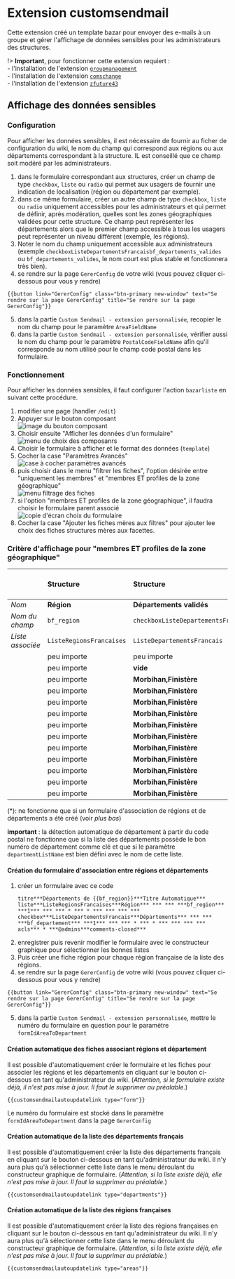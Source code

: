 # Extension customsendmail

Cette extension créé un template bazar pour envoyer des e-mails à un groupe et gérer l'affichage de données sensibles pour les administrateurs des structures.

!> **Important**, pour fonctionner cette extension requiert :  
    - l'installation de l'extension [`groupmanagement`](https://github.com/J9rem/yeswiki-extension-groupmanagement#fran%C3%A7ais)  
    - l'installation de l'extension [`comschange`](https://github.com/J9rem/yeswiki-extension-comschange#fran%C3%A7ais)  
    - l'installation de l'extension [`zfuture43`](https://github.com/J9rem/yeswiki-extension-zfuture43#fran%C3%A7ais)

## Affichage des données sensibles

### Configuration

Pour afficher les données sensibles, il est nécessaire de fournir au ficher de configuration du wiki, le nom du champ qui correspond aux régions ou aux départements correspondant à la structure. IL est conseillé que ce champ soit modéré par les administrateurs.

  1. dans le formulaire correspondant aux structures, créer un champ de type `checkbox`, `liste` ou `radio` qui permet aux usagers de fournir une indication de localisation (région ou département par exemple).
  2. dans ce même formulaire, créer un autre champ de type `checkbox`, `liste` ou `radio` uniquement accessibles pour les administrateurs et qui permet de définir, après modération, quelles sont les zones géographiques validées pour cette structure. Ce champ peut représenter les départements alors que le premier champ accessible à tous les usagers peut représenter un niveau différent (exemple, les régions).
  3. Noter le nom du champ uniquement accessible aux administrateurs (exemple `checkboxListeDepartementsFrancaisbf_departements_valides` ou `bf_departements_valides`, le nom court est plus stable et fonctionnera très bien).
  4. se rendre sur la page `GererConfig` de votre wiki (vous pouvez cliquer ci-dessous pour vous y rendre)
  ```yeswiki preview=70px
  {{button link="GererConfig" class="btn-primary new-window" text="Se rendre sur la page GererConfig" title="Se rendre sur la page GererConfig"}}
  ```
  5. dans la partie `Custom Sendmail - extension personnalisée`, recopier le nom du champ pour le paramètre `AreaFieldName`
  6. dans la partie `Custom Sendmail - extension personnalisée`, vérifier aussi le nom du champ pour le paramètre `PostalCodeFieldName` afin qu'il corresponde au nom utilisé pour le champ code postal dans les formulaire.

### Fonctionnement

Pour afficher les données sensibles, il faut configurer l'action `bazarliste` en suivant cette procédure.

 1. modifier une page (handler `/edit`)
 2. Appuyer sur le bouton composant  
    ![image du bouton composant](images/bouton_composant.png ':size=300')
 3. Choisir ensuite "Afficher les données d'un formulaire"  
    ![menu de choix des composanrs](images/display_data_in_form.png ':size=300')
 4. Choisir le formulaire à afficher et le format des données (`template`)
 5. Cocher la case "Paramètres Avancés"  
    ![case à cocher paramètres avancés](images/parametres_avancees.png ':size=300')
 6. puis choisir dans le menu "filtrer les fiches", l'option désirée entre "uniquement les membres" et "membres ET profiles de la zone géographique"  
    ![menu filtrage des fiches](images/filter_menu.png ':size=300')
 7. si l'option "membres ET profiles de la zone géographique", il faudra choisir le formulaire parent associé  
    ![copie d'écran choix du formulaire](images/choix_formulaire.png ':size=300')
 8. Cocher la case "Ajouter les fiches mères aux filtres" pour ajouter lee choix des fiches structures mères aux facettes.

### Critère d'affichage pour "membres ET profiles de la zone géographique"

||Structure|Structure|Acteur|Acteur|Acteur|Acteur|Est affiché ?|
|:-|:-|:-|:-|:-|:-|:-|:-|
|_Nom_|**Région**|**Départements validés**|**Région**|**Département**|**Code postal**|**Est membre ?**||
|_Nom du champ_|`bf_region`|`checkboxListeDepartementsFrancais`|`bf_region_adhesion`|`bf_departement_adhesion`|`bf_code_postal`|`bf_structure_locale_adhesion`|
|_Liste associée_|`ListeRegionsFrancaises`|`ListeDepartementsFrancais`|`ListeRegionsFrancaises`|`ListeDepartementsFrancais`|---|formulaire structure|
||peu importe|peu importe|peu importe|peu importe|peu importe|**oui**|oui|
||peu importe|**vide**|peu importe|peu importe|peu importe|non|non|
||peu importe|**Morbihan,Finistère**|Bretagne|vide|peu importe|non|oui (*)|
||peu importe|**Morbihan,Finistère**|PACA|peu importe|vide|non|non|
||peu importe|**Morbihan,Finistère**|vide|vide|vide|non|non|
||peu importe|**Morbihan,Finistère**|peu importe|Finistère|peu importe|non|oui|
||peu importe|**Morbihan,Finistère**|Bretagne|Ille-et-Vilaine|vide|non|non|
||peu importe|**Morbihan,Finistère**|PACA|peu importe|**56000**|non|oui|
||peu importe|**Morbihan,Finistère**|PACA|peu importe|**13000**|non|non|
||peu importe|**Morbihan,Finistère**|vide|vide|**56000**|non|oui|
||peu importe|**Morbihan,Finistère**|vide|vide|**13000**|non|non|
||peu importe|**Morbihan,Finistère**|Bretagne|Ille-et-Vilaine|**56000**|non|oui|
||peu importe|**Morbihan,Finistère**|Bretagne|Ille-et-Vilaine|**13000**|non|non|

(*): ne fonctionne que si un formulaire d'association de régions et de départements a été créé (voir _plus bas_)

**important** : la détection automatique de département à partir du code postal ne fonctionne que si la liste des départements possède le bon numéro de département comme clé et que si le paramètre `departmentListName` est bien défini avec le nom de cette liste.

#### Création du formulaire d'association entre régions et départements

 1. créer un formulaire avec ce code
    ```
    titre***Départements de {{bf_region}}***Titre Automatique***
    liste***ListeRegionsFrancaises***Région*** *** *** ***bf_region*** ***1*** *** *** * *** * *** *** *** ***
    checkbox***ListeDepartementsFrancais***Départements*** *** *** ***bf_departement*** ***1*** *** *** * *** * *** *** *** ***
    acls*** * ***@admins***comments-closed***
    ```
 2. enregistrer puis revenir modifier le formulaire avec le constructeur graphique pour sélectionner les bonnes listes
 3. Puis créer une fiche région pour chaque région française de la liste des régions.
 4. se rendre sur la page `GererConfig` de votre wiki (vous pouvez cliquer ci-dessous pour vous y rendre)
 ```yeswiki preview=70px
 {{button link="GererConfig" class="btn-primary new-window" text="Se rendre sur la page GererConfig" title="Se rendre sur la page GererConfig"}}
 ```
 5. dans la partie `Custom Sendmail - extension personnalisée`, mettre le numéro du formulaire en question pour le paramètre `formIdAreaToDepartment`

#### Création automatique des fiches associant régions et département

Il est possible d'automatiquement créer le formulaire et les fiches pour associer les régions et les départements en cliquant sur le bouton ci-dessous en tant qu'administrateur du wiki. (_Attention, si le formulaire existe déjà, il n'est pas mise à jour. Il faut le supprimer au préalable._)

```yeswiki preview=70px
{{customsendmailautoupdatelink type="form"}}
```
Le numéro du formulaire est stocké dans le paramètre `formIdAreaToDepartment` dans la page `GererConfig`

#### Création automatique de la liste des départements français

Il est possible d'automatiquement créer la liste des départements français en cliquant sur le bouton ci-dessous en tant qu'administrateur du wiki. Il n'y aura plus qu'à sélectionner cette liste dans le menu déroulant du constructeur graphique de formulaire. (_Attention, si la liste existe déjà, elle n'est pas mise à jour. Il faut la supprimer au préalable._)

```yeswiki preview=70px
{{customsendmailautoupdatelink type="departments"}}
```

#### Création automatique de la liste des régions françaises

Il est possible d'automatiquement créer la liste des régions françaises en cliquant sur le bouton ci-dessous en tant qu'administrateur du wiki. Il n'y aura plus qu'à sélectionner cette liste dans le menu déroulant du constructeur graphique de formulaire. (_Attention, si la liste existe déjà, elle n'est pas mise à jour. Il faut la supprimer au préalable._)

```yeswiki preview=70px
{{customsendmailautoupdatelink type="areas"}}
```